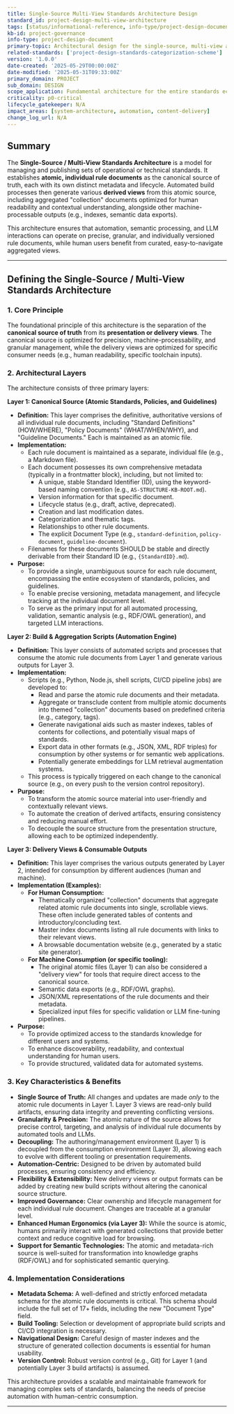 ```yaml
---
title: Single-Source Multi-View Standards Architecture Design
standard_id: project-design-multi-view-architecture
tags: [status/informational-reference, info-type/project-design-document, topic/system-architecture]
kb-id: project-governance
info-type: project-design-document
primary-topic: Architectural design for the single-source, multi-view approach to standards management and delivery.
related-standards: ['project-design-standards-categorization-scheme']
version: '1.0.0'
date-created: '2025-05-29T00:00:00Z'
date-modified: '2025-05-31T09:33:00Z'
primary_domain: PROJECT
sub_domain: DESIGN
scope_application: Fundamental architecture for the entire standards ecosystem.
criticality: p0-critical
lifecycle_gatekeeper: N/A
impact_areas: [system-architecture, automation, content-delivery]
change_log_url: N/A
---
```


## Summary

The **Single-Source / Multi-View Standards Architecture** is a model for managing and publishing sets of operational or technical standards. It establishes **atomic, individual rule documents** as the canonical source of truth, each with its own distinct metadata and lifecycle. Automated build processes then generate various **derived views** from this atomic source, including aggregated "collection" documents optimized for human readability and contextual understanding, alongside other machine-processable outputs (e.g., indexes, semantic data exports).

This architecture ensures that automation, semantic processing, and LLM interactions can operate on precise, granular, and individually versioned rule documents, while human users benefit from curated, easy-to-navigate aggregated views.

---

## Defining the Single-Source / Multi-View Standards Architecture

### 1. Core Principle

The foundational principle of this architecture is the separation of the **canonical source of truth** from its **presentation or delivery views**. The canonical source is optimized for precision, machine-processability, and granular management, while the delivery views are optimized for specific consumer needs (e.g., human readability, specific toolchain inputs).

### 2. Architectural Layers

The architecture consists of three primary layers:

**Layer 1: Canonical Source (Atomic Standards, Policies, and Guidelines)**

*   **Definition:** This layer comprises the definitive, authoritative versions of all individual rule documents, including "Standard Definitions" (HOW/WHERE), "Policy Documents" (WHAT/WHEN/WHY), and "Guideline Documents." Each is maintained as an atomic file.
*   **Implementation:**
    *   Each rule document is maintained as a separate, individual file (e.g., a Markdown file).
    *   Each document possesses its own comprehensive metadata (typically in a frontmatter block), including, but not limited to:
        *   A unique, stable Standard Identifier (ID), using the keyword-based naming convention (e.g., `AS-STRUCTURE-KB-ROOT.md`).
        *   Version information for that specific document.
        *   Lifecycle status (e.g., draft, active, deprecated).
        *   Creation and last modification dates.
        *   Categorization and thematic tags.
        *   Relationships to other rule documents.
        *   The explicit Document Type (e.g., `standard-definition`, `policy-document`, `guideline-document`).
    *   Filenames for these documents SHOULD be stable and directly derivable from their Standard ID (e.g., `{StandardID}.md`).
*   **Purpose:**
    *   To provide a single, unambiguous source for each rule document, encompassing the entire ecosystem of standards, policies, and guidelines.
    *   To enable precise versioning, metadata management, and lifecycle tracking at the individual document level.
    *   To serve as the primary input for all automated processing, validation, semantic analysis (e.g., RDF/OWL generation), and targeted LLM interactions.

**Layer 2: Build & Aggregation Scripts (Automation Engine)**

*   **Definition:** This layer consists of automated scripts and processes that consume the atomic rule documents from Layer 1 and generate various outputs for Layer 3.
*   **Implementation:**
    *   Scripts (e.g., Python, Node.js, shell scripts, CI/CD pipeline jobs) are developed to:
        *   Read and parse the atomic rule documents and their metadata.
        *   Aggregate or transclude content from multiple atomic documents into themed "collection" documents based on predefined criteria (e.g., category, tags).
        *   Generate navigational aids such as master indexes, tables of contents for collections, and potentially visual maps of standards.
        *   Export data in other formats (e.g., JSON, XML, RDF triples) for consumption by other systems or for semantic web applications.
        *   Potentially generate embeddings for LLM retrieval augmentation systems.
    *   This process is typically triggered on each change to the canonical source (e.g., on every push to the version control repository).
*   **Purpose:**
    *   To transform the atomic source material into user-friendly and contextually relevant views.
    *   To automate the creation of derived artifacts, ensuring consistency and reducing manual effort.
    *   To decouple the source structure from the presentation structure, allowing each to be optimized independently.

**Layer 3: Delivery Views & Consumable Outputs**

*   **Definition:** This layer comprises the various outputs generated by Layer 2, intended for consumption by different audiences (human and machine).
*   **Implementation (Examples):**
    *   **For Human Consumption:**
        *   Thematically organized "collection" documents that aggregate related atomic rule documents into single, scrollable views. These often include generated tables of contents and introductory/concluding text.
        *   Master index documents listing all rule documents with links to their relevant views.
        *   A browsable documentation website (e.g., generated by a static site generator).
    *   **For Machine Consumption (or specific tooling):**
        *   The original atomic files (Layer 1) can also be considered a "delivery view" for tools that require direct access to the canonical source.
        *   Semantic data exports (e.g., RDF/OWL graphs).
        *   JSON/XML representations of the rule documents and their metadata.
        *   Specialized input files for specific validation or LLM fine-tuning pipelines.
*   **Purpose:**
    *   To provide optimized access to the standards knowledge for different users and systems.
    *   To enhance discoverability, readability, and contextual understanding for human users.
    *   To provide structured, validated data for automated systems.

### 3. Key Characteristics & Benefits

*   **Single Source of Truth:** All changes and updates are made *only* to the atomic rule documents in Layer 1. Layer 3 views are read-only build artifacts, ensuring data integrity and preventing conflicting versions.
*   **Granularity & Precision:** The atomic nature of the source allows for precise control, targeting, and analysis of individual rule documents by automated tools and LLMs.
*   **Decoupling:** The authoring/management environment (Layer 1) is decoupled from the consumption environment (Layer 3), allowing each to evolve with different tooling or presentation requirements.
*   **Automation-Centric:** Designed to be driven by automated build processes, ensuring consistency and efficiency.
*   **Flexibility & Extensibility:** New delivery views or output formats can be added by creating new build scripts without altering the canonical source structure.
*   **Improved Governance:** Clear ownership and lifecycle management for each individual rule document. Changes are traceable at a granular level.
*   **Enhanced Human Ergonomics (via Layer 3):** While the source is atomic, humans primarily interact with generated collections that provide better context and reduce cognitive load for browsing.
*   **Support for Semantic Technologies:** The atomic and metadata-rich source is well-suited for transformation into knowledge graphs (RDF/OWL) and for sophisticated semantic querying.

### 4. Implementation Considerations

*   **Metadata Schema:** A well-defined and strictly enforced metadata schema for the atomic rule documents is critical. This schema should include the full set of 17+ fields, including the new "Document Type" field.
*   **Build Tooling:** Selection or development of appropriate build scripts and CI/CD integration is necessary.
*   **Navigational Design:** Careful design of master indexes and the structure of generated collection documents is essential for human usability.
*   **Version Control:** Robust version control (e.g., Git) for Layer 1 (and potentially Layer 3 build artifacts) is assumed.

This architecture provides a scalable and maintainable framework for managing complex sets of standards, balancing the needs of precise automation with human-centric consumption.

---
